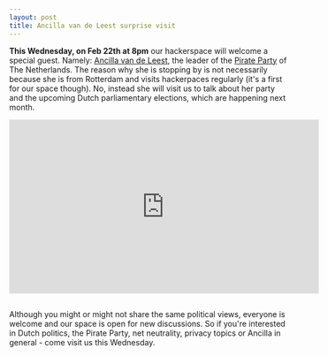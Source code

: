 ```yaml
---
layout: post
title: Ancilla van de Leest surprise visit
---
```


**This Wednesday, on Feb 22th at 8pm** our hackerspace will welcome a special guest. Namely: [Ancilla van de Leest](https://twitter.com/ncilla), the leader of the [Pirate Party](https://tk2017.piratenpartij.nl/) of The Netherlands. The reason why she is stopping by is not necessarily because she is from Rotterdam and visits hackerpaces regularly (it's a first for our space though). No, instead she will visit us to talk about her party and the upcoming Dutch parliamentary elections, which are happening next month.

<iframe style="padding-bottom: 15px;" width="560" height="315" src="https://www.youtube.com/embed/GbjUe-FYg7s" frameborder="0" allowfullscreen></iframe>

Although you might or might not share the same political views, everyone is welcome and our space is open for new discussions. So if you're interested in Dutch politics, the Pirate Party, net neutrality, privacy topics or Ancilla in general - come visit us this Wednesday.